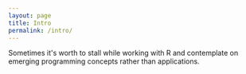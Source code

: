 ```yaml
---
layout: page
title: Intro
permalink: /intro/
---
```


Sometimes it's worth to stall while working with R and contemplate on emerging programming concepts rather than applications.

